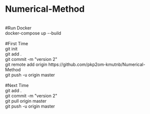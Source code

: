 # Numerical-Method
<br/> 
#Run Docker<br/> 
docker-compose up --build <br/>

<br/> 
#First Time<br/> 
git init <br/>
git add . <br/> 
git commit -m "version 2" <br/>
git remote add origin https://github.com/pkp2om-kmutnb/Numerical-Method <br/>
git push -u origin master <br/>

<br/> 
#Next Time<br/> 
git add . <br/> 
git commit -m "version 2" <br/>
git pull origin master <br/>
git push -u origin master <br/>


